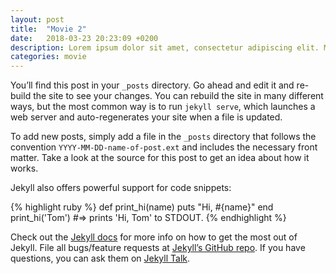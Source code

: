 ```yaml
---
layout: post
title:  "Movie 2"
date:   2018-03-23 20:23:09 +0200
description: Lorem ipsum dolor sit amet, consectetur adipiscing elit. Morbi eget ornare lorem. Praesent dui ligula, fringilla in lacinia in, finibus id dolor. Sed pretium volutpat quam, eu mattis dui suscipit vitae. Aenean nec sollicitudin lorem. Donec sit amet suscipit augue. Maecenas in gravida felis. Nulla sollicitudin sollicitudin rutrum. Phasellus orci elit, aliquam vitae libero id, vehicula condimentum purus.
categories: movie
---
```

You’ll find this post in your `_posts` directory. Go ahead and edit it and re-build the site to see your changes. You can rebuild the site in many different ways, but the most common way is to run `jekyll serve`, which launches a web server and auto-regenerates your site when a file is updated.

To add new posts, simply add a file in the `_posts` directory that follows the convention `YYYY-MM-DD-name-of-post.ext` and includes the necessary front matter. Take a look at the source for this post to get an idea about how it works.

Jekyll also offers powerful support for code snippets:

{% highlight ruby %}
def print_hi(name)
  puts "Hi, #{name}"
end
print_hi('Tom')
#=> prints 'Hi, Tom' to STDOUT.
{% endhighlight %}

Check out the [Jekyll docs][jekyll-docs] for more info on how to get the most out of Jekyll. File all bugs/feature requests at [Jekyll’s GitHub repo][jekyll-gh]. If you have questions, you can ask them on [Jekyll Talk][jekyll-talk].

[jekyll-docs]: https://jekyllrb.com/docs/home
[jekyll-gh]:   https://github.com/jekyll/jekyll
[jekyll-talk]: https://talk.jekyllrb.com/
